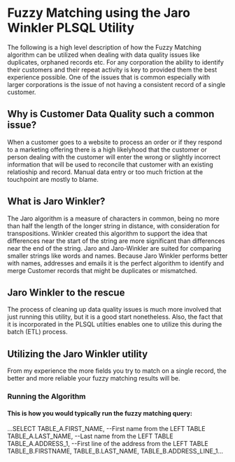 # Fuzzy Matching using the Jaro Winkler PLSQL Utility
The following is a high level description of how the Fuzzy Matching algorithm can be utilized when dealing with data quality issues like duplicates, orphaned records etc. For any corporation the ability to identify their customers and their repeat activity is key to provided them the best experience possible. One of the issues that is common especially with larger corporations is the issue of not having a consistent record of a single customer. 

## Why is Customer Data Quality such a common issue?
When a customer goes to a website to process an order or if they respond to a marketing offering there is a high likelyhood that the customer or person dealing with the customer will enter the wrong or slightly incorrect information that will be used to reconcile that customer with an existing relatioship and record. Manual data entry or too much friction at the touchpoint are mostly to blame.

## What is Jaro Winkler?
The Jaro algorithm is a measure of characters in common, being no more than half the length of the longer string in distance, with consideration for transpositions. Winkler created this algorithm to support the idea that differences near the start of the string are more significant than differences near the end of the string. Jaro and Jaro-Winkler are suited for comparing smaller strings like words and names.
Because Jaro Winkler performs better with names, addresses and emails it is the perfect algorithm to identify and merge Customer records that might be duplicates or mismatched.

## Jaro Winkler to the rescue
The process of cleaning up data quality issues is much more involved that just running this utility, but it is a good start nonetheless. Also, the fact that it is incorporated in the PLSQL utilties enables one to utilize this during the batch (ETL) process.

## Utilizing the Jaro Winkler utility
From my experience the more fields you try to match on a single record, the better and more reliable your fuzzy matching results will be.

### Running the Algorithm
#### This is how you would typically run the fuzzy matching query:
...SELECT 
TABLE_A.FIRST_NAME, --First name from the LEFT TABLE
TABLE_A.LAST_NAME, --Last name from the LEFT TABLE
TABLE_A.ADDRESS_1, --First line of the address from the LEFT TABLE
TABLE_B.FIRSTNAME, 
TABLE_B.LAST_NAME, 
TABLE_B.ADDRESS_LINE_1...
